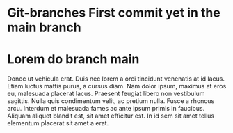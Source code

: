 # Git-branches First commit yet in the main branch

# Lorem do branch main
Donec ut vehicula erat. Duis nec lorem a orci tincidunt venenatis at id lacus. Etiam luctus mattis purus, a cursus diam. Nam dolor ipsum, maximus at eros eu, malesuada placerat lacus. Praesent feugiat libero non vestibulum sagittis. Nulla quis condimentum velit, ac pretium nulla. Fusce a rhoncus arcu. Interdum et malesuada fames ac ante ipsum primis in faucibus. Aliquam aliquet blandit est, sit amet efficitur est. In id sem sit amet tellus elementum placerat sit amet a erat.

